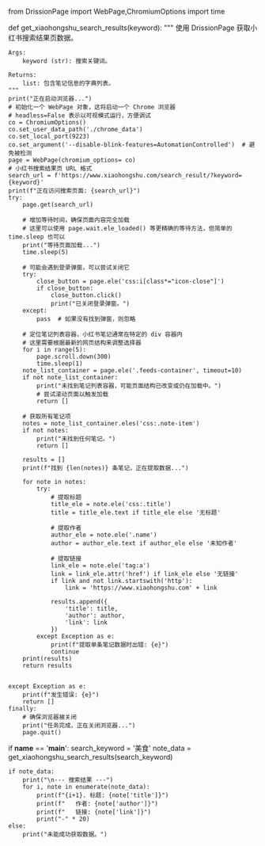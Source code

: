 from DrissionPage import WebPage,ChromiumOptions
import time

def get_xiaohongshu_search_results(keyword):
    """
    使用 DrissionPage 获取小红书搜索结果页数据。

    Args:
        keyword (str): 搜索关键词。

    Returns:
        list: 包含笔记信息的字典列表。
    """
    print("正在启动浏览器...")
    # 初始化一个 WebPage 对象，这将启动一个 Chrome 浏览器
    # headless=False 表示以可视模式运行，方便调试
    co = ChromiumOptions()
    co.set_user_data_path('./chrome_data')
    co.set_local_port(9223)
    co.set_argument('--disable-blink-features=AutomationControlled')  # 避免被检测
    page = WebPage(chromium_options= co)
    # 小红书搜索结果页 URL 格式
    search_url = f'https://www.xiaohongshu.com/search_result/?keyword={keyword}'
    print(f"正在访问搜索页面: {search_url}")
    try:
        page.get(search_url)

        # 增加等待时间，确保页面内容完全加载
        # 这里可以使用 page.wait.ele_loaded() 等更精确的等待方法，但简单的 time.sleep 也可以
        print("等待页面加载...")
        time.sleep(5)

        # 可能会遇到登录弹窗，可以尝试关闭它
        try:
            close_button = page.ele('css:i[class*="icon-close"]')
            if close_button:
                close_button.click()
                print("已关闭登录弹窗。")
        except:
            pass  # 如果没有找到弹窗，则忽略

        # 定位笔记列表容器，小红书笔记通常在特定的 div 容器内
        # 这里需要根据最新的网页结构来调整选择器
        for i in range(5):
            page.scroll.down(300)
            time.sleep(1)
        note_list_container = page.ele('.feeds-container', timeout=10)
        if not note_list_container:
            print("未找到笔记列表容器，可能页面结构已改变或仍在加载中。")
            # 尝试滚动页面以触发加载
            return []

        # 获取所有笔记项
        notes = note_list_container.eles('css:.note-item')
        if not notes:
            print("未找到任何笔记。")
            return []

        results = []
        print(f"找到 {len(notes)} 条笔记，正在提取数据...")

        for note in notes:
            try:
                # 提取标题
                title_ele = note.ele('css:.title')
                title = title_ele.text if title_ele else '无标题'

                # 提取作者
                author_ele = note.ele('.name')
                author = author_ele.text if author_ele else '未知作者'

                # 提取链接
                link_ele = note.ele('tag:a')
                link = link_ele.attr('href') if link_ele else '无链接'
                if link and not link.startswith('http'):
                    link = 'https://www.xiaohongshu.com' + link

                results.append({
                    'title': title,
                    'author': author,
                    'link': link
                })
            except Exception as e:
                print(f"提取单条笔记数据时出错: {e}")
                continue
        print(results)
        return results


    except Exception as e:
        print(f"发生错误: {e}")
        return []
    finally:
        # 确保浏览器被关闭
        print("任务完成，正在关闭浏览器...")
        page.quit()

if __name__ == '__main__':
    search_keyword = '美食'
    note_data = get_xiaohongshu_search_results(search_keyword)

    if note_data:
        print("\n--- 搜索结果 ---")
        for i, note in enumerate(note_data):
            print(f"{i+1}. 标题: {note['title']}")
            print(f"   作者: {note['author']}")
            print(f"   链接: {note['link']}")
            print("-" * 20)
    else:
        print("未能成功获取数据。")